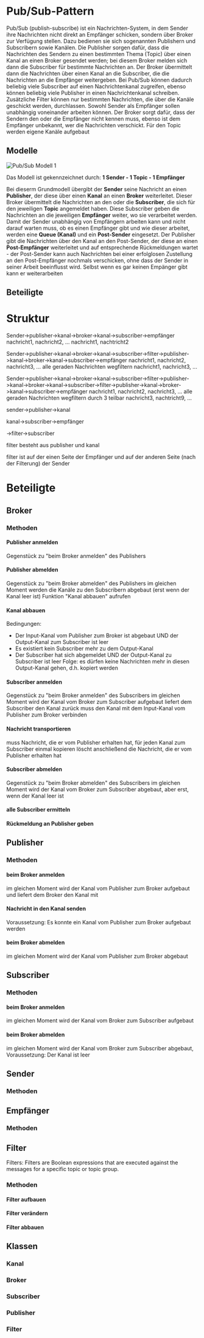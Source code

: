 # Pub/Sub-Pattern

Pub/Sub (publish-subscribe) ist ein Nachrichten-System, in dem Sender ihre Nachrichten nicht direkt an Empfänger 
schicken, sondern über Broker zur Verfügung stellen. Dazu bedienen sie sich sogenannten Publishern und Subscribern sowie
Kanälen. Die Publisher sorgen dafür, dass die Nachrichten des Sendern zu einen bestimmten Thema (Topic) über einen Kanal
an einen Broker gesendet werden; bei diesem Broker melden sich dann die Subscriber für bestimmte Nachrichten an. Der 
Broker übermittelt dann die Nachrichten über einen Kanal an die Subscriber, die die Nachrichten an die Empfänger 
weitergeben. Bei Pub/Sub können dadurch beliebig viele Subscriber auf einen Nachrichtenkanal zugreifen, ebenso können 
beliebig viele Publisher in einen Nachrichtenkanal schreiben. Zusätzliche Filter können nur bestimmten Nachrichten, die 
über die Kanäle geschickt werden, durchlassen. Sowohl Sender als Empfänger sollen unabhängig voneinander arbeiten 
können. Der Broker sorgt dafür, dass der Sendern den oder die Empfänger nicht kennen muss, ebenso ist dem Empfänger
unbekannt, wer die Nachrichten verschickt. Für den Topic werden eigene Kanäle aufgebaut

## Modelle

![Pub/Sub Modell 1](https://github.com/StefSchneider/Unternehmensfaehigkeiten/blob/master/Dokumentation/Grafik_API_1.png)

Das Modell ist gekennzeichnet durch: **1 Sender - 1 Topic - 1 Empfänger**

Bei dieserm Grundmodell übergibt der **Sender** seine Nachricht an einen **Publisher**, der diese über einen **Kanal** 
an einen **Broker** weiterleitet. Dieser Broker übermittelt die Nachrichten an den oder die **Subscriber**, die sich für 
den jeweiligen **Topic** angemeldet haben. Diese Subscriber geben die Nachrichten an die jeweiligen **Empfänger** 
weiter, wo sie verarbeitet werden. Damit der Sender unabhängig von Empfängern arbeiten kann und nicht darauf warten 
muss, ob es einen Empfänger gibt und wie dieser arbeitet, werden eine **Queue (Kanal)** und ein **Post-Sender** 
eingesetzt. Der Publisher gibt die Nachrichten über den Kanal an den Post-Sender, der diese an einen **Post-Empfänger** 
weiterleitet und auf entsprechende Rückmeldungen wartet - der Post-Sender kann auch Nachrichten bei einer erfolglosen 
Zustellung an den Post-Empfänger nochmals verschicken, ohne dass der Sender in seiner Arbeit beeinflusst wird. Selbst 
wenn es gar keinen Empänger gibt kann er weiterarbeiten










## Beteiligte








# Struktur






Sender->publisher->kanal->broker->kanal->subscriber->empfänger
nachricht1, nachricht2, ...                          nachricht1, nachtricht2
 
Sender->publisher->kanal->broker->kanal->subscriber->filter->publisher->kanal->broker->kanal->subscriber->empfänger
nachricht1, nachricht2, nachricht3, ...              alle geraden Nachrichten wegfiltern      nachricht1, nachricht3, ...

Sender->publisher->kanal->broker->kanal->subscriber->filter->publisher->kanal->broker->kanal->subscriber->filter->publisher->kanal->broker->kanal->subscriber->empfänger
nachricht1, nachricht2, nachricht3, ...              alle geraden Nachrichten wegfiltern                  durch 3 teilbar                          nachricht3, nachtricht9, ...

sender->publisher->kanal

kanal->subscriber->empfänger

->filter->subscriber

filter besteht aus publisher und kanal

filter ist auf der einen Seite der Empfänger und auf der anderen Seite (nach der Filterung) der Sender

# Beteiligte

## Broker

### Methoden

#### Publisher anmelden
Gegenstück zu "beim Broker anmelden" des Publishers

#### Publisher abmelden
Gegenstück zu "beim Broker abmelden" des Publishers
im gleichen Moment werden die Kanäle zu den Subscribern abgebaut (erst wenn der Kanal leer ist)
Funktion "Kanal abbauen" aufrufen

#### Kanal abbauen
Bedingungen:
- Der Input-Kanal vom Publisher zum Broker ist abgebaut UND der Output-Kanal zum Subscriber ist leer
- Es existiert kein Subscriber mehr zu dem Output-Kanal
- Der Subscriber hat sich abgemeldet UND der Output-Kanal zu Subscriber ist leer
Folge: es dürfen keine Nachrichten mehr in diesen Output-Kanal gehen, d.h. kopiert werden

#### Subscriber anmelden
Gegenstück zu "beim Broker anmelden" des Subscribers
im gleichen Moment wird der Kanal vom Broker zum Subscriber aufgebaut
liefert dem Subscriber den Kanal zurück
muss den Kanal mit dem Input-Kanal vom Publisher zum Broker verbinden

#### Nachricht transportieren
muss Nachricht, die er vom Publisher erhalten hat, für jeden Kanal zum Subscriber einmal kopieren
löscht anschließend die Nachricht, die er vom Publisher erhalten hat

#### Subscriber abmelden
Gegenstück zu "beim Broker abmelden" des Subscribers
im gleichen Moment wird der Kanal vom Broker zum Subscriber abgebaut, aber erst, wenn der Kanal leer ist 

#### alle Subscriber ermitteln

#### Rückmeldung an Publisher geben

## Publisher

### Methoden

#### beim Broker anmelden
im gleichen Moment wird der Kanal vom Publisher zum Broker aufgebaut und liefert dem Broker den Kanal mit

#### Nachricht in den Kanal senden
Voraussetzung: Es konnte ein Kanal vom Publisher zum Broker aufgebaut werden

#### beim Broker abmelden
im gleichen Moment wird der Kanal vom Publisher zum Broker abgebaut

## Subscriber

### Methoden

#### beim Broker anmelden
im gleichen Moment wird der Kanal vom Broker zum Subscriber aufgebaut

#### beim Broker abmelden
im gleichen Moment wird der Kanal vom Broker zum Subscriber abgebaut, Voraussetzung: Der Kanal ist leer

## Sender

### Methoden

## Empfänger

### Methoden

## Filter
Filters: Filters are Boolean expressions that are executed against the messages for a specific topic or topic group.

### Methoden

#### Filter aufbauen

#### Filter verändern

#### Filter abbauen

## Klassen

### Kanal

### Broker

### Subscriber

### Publisher

### Filter
